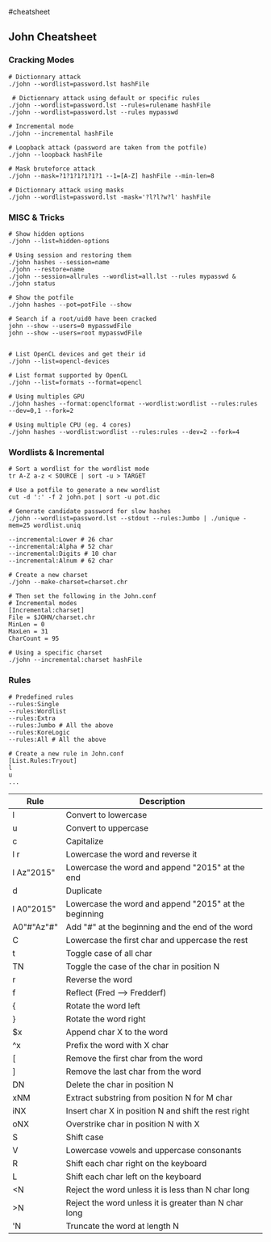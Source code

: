 #cheatsheet 

## John Cheatsheet

### Cracking Modes

```shell
# Dictionnary attack
./john --wordlist=password.lst hashFile

 # Dictionnary attack using default or specific rules
./john --wordlist=password.lst --rules=rulename hashFile
./john --wordlist=password.lst --rules mypasswd

# Incremental mode
./john --incremental hashFile

# Loopback attack (password are taken from the potfile)
./john --loopback hashFile

# Mask bruteforce attack
./john --mask=?1?1?1?1?1?1 --1=[A-Z] hashFile --min-len=8

# Dictionnary attack using masks
./john --wordlist=password.lst -mask='?l?l?w?l' hashFile

```

### MISC & Tricks

```shell
# Show hidden options
./john --list=hidden-options

# Using session and restoring them
./john hashes --session=name
./john --restore=name
./john --session=allrules --wordlist=all.lst --rules mypasswd &
./john status

# Show the potfile
./john hashes --pot=potFile --show

# Search if a root/uid0 have been cracked
john --show --users=0 mypasswdFile
john --show --users=root mypasswdFile


```

```shell
# List OpenCL devices and get their id
./john --list=opencl-devices

# List format supported by OpenCL
./john --list=formats --format=opencl

# Using multiples GPU
./john hashes --format:openclformat --wordlist:wordlist --rules:rules --dev=0,1 --fork=2

# Using multiple CPU (eg. 4 cores)
./john hashes --wordlist:wordlist --rules:rules --dev=2 --fork=4

```

### Wordlists & Incremental

```shell
# Sort a wordlist for the wordlist mode
tr A-Z a-z < SOURCE | sort -u > TARGET

# Use a potfile to generate a new wordlist
cut -d ':' -f 2 john.pot | sort -u pot.dic

# Generate candidate password for slow hashes
./john --wordlist=password.lst --stdout --rules:Jumbo | ./unique -mem=25 wordlist.uniq

```

```shell
--incremental:Lower # 26 char
--incremental:Alpha # 52 char
--incremental:Digits # 10 char
--incremental:Alnum # 62 char

# Create a new charset
./john --make-charset=charset.chr

# Then set the following in the John.conf
# Incremental modes
[Incremental:charset]
File = $JOHN/charset.chr
MinLen = 0
MaxLen = 31
CharCount = 95

# Using a specific charset
./john --incremental:charset hashFile

```

### Rules

```shell
# Predefined rules
--rules:Single
--rules:Wordlist
--rules:Extra
--rules:Jumbo # All the above
--rules:KoreLogic
--rules:All # All the above

```

```shell
# Create a new rule in John.conf
[List.Rules:Tryout]
l
u
...

```


| Rule          | Description                                               |
|------------|-------------------------------------------------------|
| l          | Convert to lowercase                                  |
| u          | Convert to uppercase                                  |
| c          | Capitalize                                            |
| l r        | Lowercase the word and reverse it                     |
| l Az"2015" | Lowercase the word and append "2015" at the end       |
| d          | Duplicate                                             |
| l A0"2015" | Lowercase the word and append "2015" at the beginning |
| A0"#"Az"#" | Add "#" at the beginning and the end of the word      |
| C          |  Lowercase the first char and uppercase the rest      |
| t          | Toggle case of all char                               |
| TN         | Toggle the case of the char in position N             |
| r          | Reverse the word                                      |
| f          | Reflect (Fred --> Fredderf)                           |
| {          | Rotate the word left                                  |
| }          | Rotate the word right                                 |
| $x         | Append char X to the word                             |
| ^x         | Prefix the word with X char                           |
| [          | Remove the first char from the word                   |
| ]          | Remove the last char from the word                    |
| DN         | Delete the char in position N                         |
| xNM        | Extract substring from position N for M char          |
| iNX        | Insert char X in position N and shift the rest right  |
| oNX        | Overstrike char in position N with X                  |
| S          | Shift case                                            |
| V          | Lowercase vowels and uppercase consonants             |
| R          | Shift each char right on the keyboard                 |
| L          | Shift each char left on the keyboard                  |
| <N         | Reject the word unless it is less than N char long    |
| >N         | Reject the word unless it is greater than N char long |
| \'N         | Truncate the word at length N                         |
